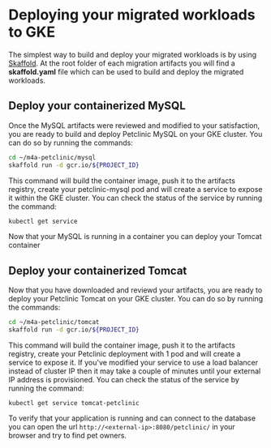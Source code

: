 # Deploying your migrated workloads to GKE
The simplest way to build and deploy your migrated workloads is by using [Skaffold](https://skaffold.dev/). At the root folder of each migration artifacts you will find a **skaffold.yaml** file which can be used to build and deploy the migrated workloads.

## Deploy your containerized MySQL
Once the MySQL artifacts were reviewed and modified to your satisfaction, you are ready to build and deploy Petclinic MySQL on your GKE cluster. You can do so by running the commands:
``` bash
cd ~/m4a-petclinic/mysql
skaffold run -d gcr.io/${PROJECT_ID}
```
This command will build the container image, push it to the artifacts registry, create your petclinic-mysql pod and will create a service to expose it within the GKE cluster. You can check the status of the service by running the command:
``` bash
kubectl get service
```

Now that your MySQL is running in a container you can deploy your Tomcat container

## Deploy your containerized Tomcat
Now that you have downloaded and reviewd your artifacts, you are ready to deploy your Petclinic Tomcat on your GKE cluster. You can do so by running the commands:
``` bash
cd ~/m4a-petclinic/tomcat
skaffold run -d gcr.io/${PROJECT_ID}
```
This command will build the container image, push it to the artifacts registry, create your Petclinic deployment with 1 pod and will create a service to expose it. If you've modified your service to use a load balancer instead of cluster IP then it may take a couple of minutes until your external IP address is provisioned. You can check the status of the service by running the command:
```
kubectl get service tomcat-petclinic
```
To verify that your application is running and can connect to the database you can open the url `http://<external-ip>:8080/petclinic/` in your browser and try to find pet owners.

